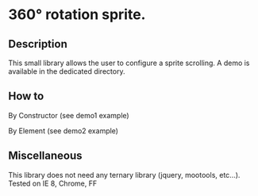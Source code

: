360° rotation sprite.
=====================

Description
-----------
This small library allows the user to configure a sprite scrolling. A demo is
 available in the dedicated directory.

How to
------

By Constructor (see demo1 example)

By Element (see demo2 example)


Miscellaneous
-------------
This library does not need any ternary library (jquery, mootools, etc...).
Tested on IE 8, Chrome, FF